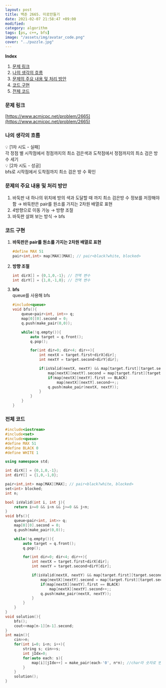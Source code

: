 ```yaml
---
layout: post
title: 백준 2665. 미로만들기
date: 2021-02-07 21:58:47 +09:00
modified: 
category: algorithm
tags: [ps, c++, bfs]
image: "/assets/img/avatar_code.png"
cover: "../puzzle.jpg"
---
```


**Index**
1. [문제 링크](#문제-링크)
1. [나의 생각의 흐름](#나의-생각의-흐름)
1. [문제의 주요 내용 및 처리 방안](#문제의-주요-내용-및-처리-방안)
1. [코드 구현](#코드-구현)
1. [전체 코드](#전체-코드)

### 문제 링크
[https://www.acmicpc.net/problem/2665](https://www.acmicpc.net/problem/2665)

### 나의 생각의 흐름
💡 [1차 시도 - 실패]<br>
    각 정점 별 시작점에서 정점까지의 최소 검은색과 도착점에서 정점까지의 최소 검은 방 수 세기<br>
💡 [2차 시도 - 성공]<br> 
    bfs로 시작점에서 도착점까지 최소 검은 방 수 확인<br>


### 문제의 주요 내용 및 처리 방안
1. 바둑판 내 하나의 위치에 방의 색과 도달할 때 까지 최소 검은방 수 정보를 저장해야함 → 바둑판은 pair를 원소를 가지는 2차원 배열로 표현
1. 4방향으로 이동 가능 → 방향 조절
1. 바둑판 살펴 보는 방식 → bfs

### 코드 구현 
1. **바둑판은 pair를 원소를 가지는 2차원 배열로 표현**<br>
    ```c++
    #define MAX 51
    pair<int,int> map[MAX][MAX]; // pair<black?white, blocked>
    ```
1. **방향 조절**<br>
    ```c++
    int dirX[] = {0,1,0,-1}; // 전역 변수
    int dirY[] = {1,0,-1,0}; // 전역 변수
    ```
1. **bfs**<br>
    queue를 사용해 bfs 
    ```c++
    #include<queue>
    void bfs(){
        queue<pair<int, int>> q;
        map[0][0].second = 0;
        q.push(make_pair(0,0));

        while(!q.empty()){
            auto target = q.front();
            q.pop();

            for(int dir=0; dir<4; dir++){
                int nextX = target.first+dirX[dir];
                int nextY = target.second+dirY[dir];

                if(isValid(nextX, nextY) && map[target.first][target.second].second<map[nextX][nextY].second){
                    map[nextX][nextY].second = map[target.first][target.second].second;
                    if(map[nextX][nextY].first == BLACK)
                        map[nextX][nextY].second++;;
                    q.push(make_pair(nextX, nextY));
                }
            }
        }
    }
    ```

### 전체 코드
```c++
#include<iostream>
#include<set>
#include<queue>
#define MAX 51
#define BLACK 0
#define WHITE 1

using namespace std;

int dirX[] = {0,1,0,-1};
int dirY[] = {1,0,-1,0};

pair<int,int> map[MAX][MAX]; // pair<black?white, blocked>
set<int> blocked;
int n;

bool isValid(int i, int j){
    return i>=0 && i<n && j>=0 && j<n;
}
void bfs(){
    queue<pair<int, int>> q;
    map[0][0].second = 0;
    q.push(make_pair(0,0));

    while(!q.empty()){
        auto target = q.front();
        q.pop();

        for(int dir=0; dir<4; dir++){
            int nextX = target.first+dirX[dir];
            int nextY = target.second+dirY[dir];

            if(isValid(nextX, nextY) && map[target.first][target.second].second<map[nextX][nextY].second){
                map[nextX][nextY].second = map[target.first][target.second].second;
                if(map[nextX][nextY].first == BLACK)
                    map[nextX][nextY].second++;;
                q.push(make_pair(nextX, nextY));
            }
        }
    }
}
void solution(){
    bfs();
    cout<<map[n-1][n-1].second;
}
int main(){
    cin>>n;
    for(int i=0; i<n; i++){
        string s; cin>>s;
        int jIdx=0; 
        for(auto each: s){
            map[i][jIdx++] = make_pair(each-'0', n*n); //char라 숫자로 변경
        }
    }
    solution();
}
```




